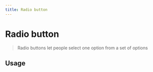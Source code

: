 ```yaml
---
title: Radio button
---
```


# Radio button

> Radio buttons let people select one option from a set of options

## Usage

<usage name="radio-button"></usage>
